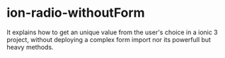 # ion-radio-withoutForm
It explains how to get an unique value from the user's choice in a ionic 3 project, without deploying a complex form import nor its powerfull but heavy methods.
